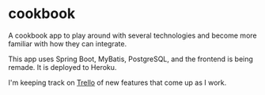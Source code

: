 # cookbook

A cookbook app to play around with several technologies and become more familiar with how they can integrate. 

This app uses Spring Boot, MyBatis, PostgreSQL, and the frontend is being remade. It is deployed to Heroku.

I'm keeping track on [Trello](https://trello.com/b/7wx7R9WX/development) of new features that come up as I work.

